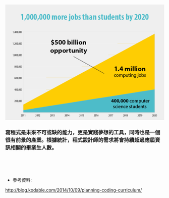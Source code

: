 



![](/assets/ProgrammingJobs.png)



### 寫程式是未來不可或缺的能力，更是實踐夢想的工具，同時也是一個很有前景的產業。根據統計，程式設計師的需求將會持續超過應屆資訊相關的畢業生人數。



<br />

<br />

<br />





* 參考資料:

http://blog.kodable.com/2014/10/09/planning-coding-curriculum/ <br />


